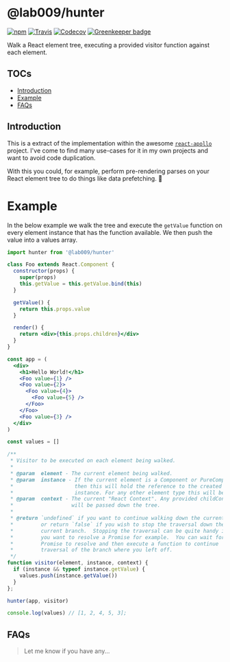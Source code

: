 # @lab009/hunter

[![npm](https://img.shields.io/npm/v/@lab009/hunter.svg?style=flat-square)](http://npm.im/@lab009/hunter)
[![Travis](https://img.shields.io/travis/lab009/hunter.svg?style=flat-square)](https://travis-ci.org/lab009/hunter)
[![Codecov](https://img.shields.io/codecov/c/github/lab009/hunter.svg?style=flat-square)](https://codecov.io/github/lab009/hunter)
[![Greenkeeper badge](https://badges.greenkeeper.io/lab009/hunter.svg)](https://greenkeeper.io/)

Walk a React element tree, executing a provided visitor function against each element.

## TOCs

  - [Introduction](#introduction)
  - [Example](#example)
  - [FAQs](#faqs)

## Introduction

This is a extract of the implementation within the awesome [`react-apollo`](https://github.com/apollostack/react-apollo) project. I've come to find many use-cases for it in my own projects and want to avoid code duplication.

With this you could, for example, perform pre-rendering parses on your React element tree to do things like data prefetching. 🤛

# Example

In the below example we walk the tree and execute the `getValue` function on every element instance that has the function available.  We then push the value into a values array.

```jsx
import hunter from '@lab009/hunter'

class Foo extends React.Component {
  constructor(props) {
    super(props)
    this.getValue = this.getValue.bind(this)
  }

  getValue() {
    return this.props.value
  }

  render() {
    return <div>{this.props.children}</div>
  }
}

const app = (
  <div>
    <h1>Hello World!</h1>
    <Foo value={1} />
    <Foo value={2}>
      <Foo value={4}>
        <Foo value={5} />
      </Foo>
    </Foo>
    <Foo value={3} />
  </div>
)

const values = []

/**
 * Visitor to be executed on each element being walked.
 *
 * @param  element - The current element being walked.
 * @param  instance - If the current element is a Component or PureComponent
 *                    then this will hold the reference to the created
 *                    instance. For any other element type this will be null.
 * @param  context - The current "React Context". Any provided childContexTypes
 *                   will be passed down the tree.
 *
 * @return `undefined` if you want to continue walking down the current branch,
 *         or return `false` if you wish to stop the traversal down the
 *         current branch.  Stopping the traversal can be quite handy if
 *         you want to resolve a Promise for example.  You can wait for the
 *         Promise to resolve and then execute a function to continue
 *         traversal of the branch where you left off.
 */
function visitor(element, instance, context) {
  if (instance && typeof instance.getValue) {
    values.push(instance.getValue())
  }
};

hunter(app, visitor)

console.log(values) // [1, 2, 4, 5, 3];
```

## FAQs

> Let me know if you have any...
